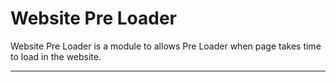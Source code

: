 # Website Pre Loader

Website Pre Loader is a module to allows Pre Loader when page takes time to load in the website.

---
